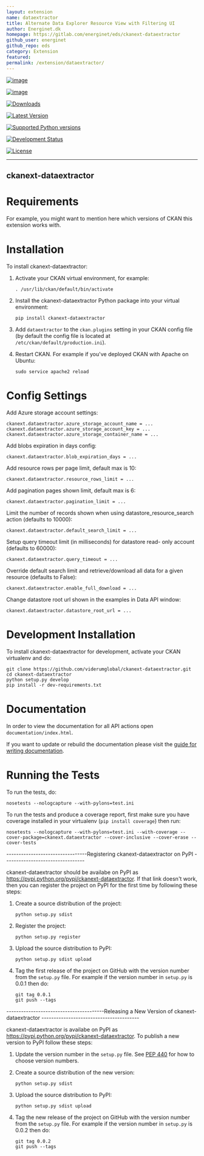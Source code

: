 ```yaml
---
layout: extension
name: dataextractor
title: Alternate Data Explorer Resource View with Filtering UI
author: Energinet.dk
homepage: https://gitlab.com/energinet/eds/ckanext-dataextractor
github_user: energinet
github_repo: eds
category: Extension
featured: 
permalink: /extension/dataextractor/
---
```



[![image](https://travis-ci.com/ViderumGlobal/ckanext-dataextractor.svg?token=pzRbH1jQsFTh9wzwvJtq&branch=master)](https://travis-ci.com/ViderumGlobal/ckanext-dataextractor)

[![image](https://coveralls.io/repos/viderumglobal/ckanext-dataextractor/badge.svg)](https://coveralls.io/r/viderumglobal/ckanext-dataextractor)

[![Downloads](https://pypip.in/download/ckanext-dataextractor/badge.svg)](https://pypi.python.org/pypi//ckanext-dataextractor/)

[![Latest Version](https://pypip.in/version/ckanext-dataextractor/badge.svg)](https://pypi.python.org/pypi/ckanext-dataextractor/)

[![Supported Python versions](https://pypip.in/py_versions/ckanext-dataextractor/badge.svg)](https://pypi.python.org/pypi/ckanext-dataextractor/)

[![Development Status](https://pypip.in/status/ckanext-dataextractor/badge.svg)](https://pypi.python.org/pypi/ckanext-dataextractor/)

[![License](https://pypip.in/license/ckanext-dataextractor/badge.svg)](https://pypi.python.org/pypi/ckanext-dataextractor/)

  -----------------------
  ckanext-dataextractor
  -----------------------

Requirements
============

For example, you might want to mention here which versions of CKAN this
extension works with.

Installation
============

To install ckanext-dataextractor:

1.  Activate your CKAN virtual environment, for example:

        . /usr/lib/ckan/default/bin/activate

2.  Install the ckanext-dataextractor Python package into your virtual
    environment:

        pip install ckanext-dataextractor

3.  Add `dataextractor` to the `ckan.plugins` setting in your CKAN
    config file (by default the config file is located at
    `/etc/ckan/default/production.ini`).
4.  Restart CKAN. For example if you\'ve deployed CKAN with Apache on
    Ubuntu:

        sudo service apache2 reload

Config Settings
===============

Add Azure storage account settings:

    ckanext.dataextractor.azure_storage_account_name = ...
    ckanext.dataextractor.azure_storage_account_key = ...
    ckanext.dataextractor.azure_storage_container_name = ...

Add blobs expiration in days config:

    ckanext.dataextractor.blob_expiration_days = ...

Add resource rows per page limit, default max is 10:

    ckanext.dataextractor.resource_rows_limit = ...

Add pagination pages shown limit, default max is 6:

    ckanext.dataextractor.pagination_limit = ...

Limit the number of records shown when using datastore\_resource\_search
action (defaults to 10000):

    ckanext.dataextractor.default_search_limit = ...

Setup query timeout limit (in milliseconds) for datastore read- only
account (defaults to 60000):

    ckanext.dataextractor.query_timeout = ...

Override default search limit and retrieve/download all data for a given
resource (defaults to False):

    ckanext.dataextractor.enable_full_download = ...

Change datastore root url shown in the examples in Data API window:

    ckanext.dataextractor.datastore_root_url = ...

Development Installation
========================

To install ckanext-dataextractor for development, activate your CKAN
virtualenv and do:

    git clone https://github.com/viderumglobal/ckanext-dataextractor.git
    cd ckanext-dataextractor
    python setup.py develop
    pip install -r dev-requirements.txt

Documentation
=============

In order to view the documentation for all API actions open
`documentation/index.html`.

If you want to update or rebuild the documentation please visit the
[guide for writing
documentation](http://docs.ckan.org/en/latest/contributing/documentation.html).

Running the Tests
=================

To run the tests, do:

    nosetests --nologcapture --with-pylons=test.ini

To run the tests and produce a coverage report, first make sure you have
coverage installed in your virtualenv (`pip install coverage`) then run:

    nosetests --nologcapture --with-pylons=test.ini --with-coverage --cover-package=ckanext.dataextractor --cover-inclusive --cover-erase --cover-tests

\-\-\-\-\-\-\-\-\-\-\-\-\-\-\-\-\-\-\-\-\-\-\-\-\-\-\-\-\-\-\-\--Registering
ckanext-dataextractor on PyPI
\-\-\-\-\-\-\-\-\-\-\-\-\-\-\-\-\-\-\-\-\-\-\-\-\-\-\-\-\-\-\-\--

ckanext-dataextractor should be availabe on PyPI as
<https://pypi.python.org/pypi/ckanext-dataextractor>. If that link
doesn\'t work, then you can register the project on PyPI for the first
time by following these steps:

1.  Create a source distribution of the project:

        python setup.py sdist

2.  Register the project:

        python setup.py register

3.  Upload the source distribution to PyPI:

        python setup.py sdist upload

4.  Tag the first release of the project on GitHub with the version
    number from the `setup.py` file. For example if the version number
    in `setup.py` is 0.0.1 then do:

        git tag 0.0.1
        git push --tags

\-\-\-\-\-\-\-\-\-\-\-\-\-\-\-\-\-\-\-\-\-\-\-\-\-\-\-\-\-\-\-\-\-\-\-\-\-\-\--Releasing
a New Version of ckanext-dataextractor
\-\-\-\-\-\-\-\-\-\-\-\-\-\-\-\-\-\-\-\-\-\-\-\-\-\-\-\-\-\-\-\-\-\-\-\-\-\-\--

ckanext-dataextractor is availabe on PyPI as
<https://pypi.python.org/pypi/ckanext-dataextractor>. To publish a new
version to PyPI follow these steps:

1.  Update the version number in the `setup.py` file. See [PEP
    440](http://legacy.python.org/dev/peps/pep-0440/#public-version-identifiers)
    for how to choose version numbers.
2.  Create a source distribution of the new version:

        python setup.py sdist

3.  Upload the source distribution to PyPI:

        python setup.py sdist upload

4.  Tag the new release of the project on GitHub with the version number
    from the `setup.py` file. For example if the version number in
    `setup.py` is 0.0.2 then do:

        git tag 0.0.2
        git push --tags
